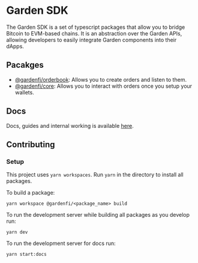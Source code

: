 # Garden SDK

The Garden SDK is a set of typescript packages that allow you to bridge Bitcoin to EVM-based chains. It is an abstraction over the Garden APIs, allowing developers to easily integrate Garden components into their dApps.

## Pacakges

- [@gardenfi/orderbook](./packages/orderbook/README.md): Allows you to create orders and listen to them.
- [@gardenfi/core](./packages/core/README.md): Allows you to interact with orders once you setup your wallets.

## Docs

Docs, guides and internal working is available [here](https://docs.garden.finance/developers/sdk/introduction).

## Contributing

### Setup

This project uses `yarn workspaces`. Run `yarn` in the directory to install all packages.

To build a package:

`yarn workspace @gardenfi/<package_name> build`

To run the development server while building all packages as you develop run:

`yarn dev`

To run the development server for docs run:

`yarn start:docs`

